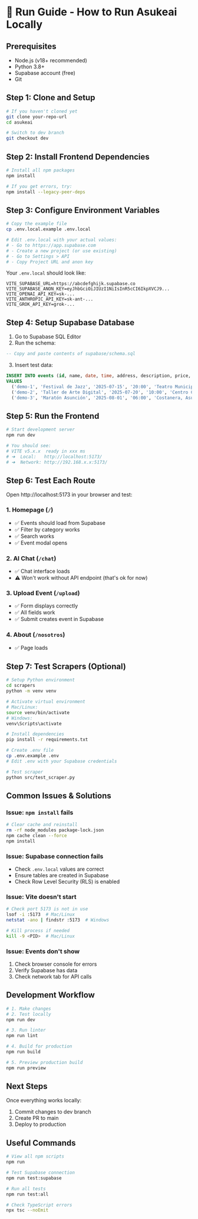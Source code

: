 # 🏃 Run Guide - How to Run Asukeai Locally

## Prerequisites
- Node.js (v18+ recommended)
- Python 3.8+
- Supabase account (free)
- Git

## Step 1: Clone and Setup

```bash
# If you haven't cloned yet
git clone your-repo-url
cd asukeai

# Switch to dev branch
git checkout dev
```

## Step 2: Install Frontend Dependencies

```bash
# Install all npm packages
npm install

# If you get errors, try:
npm install --legacy-peer-deps
```

## Step 3: Configure Environment Variables

```bash
# Copy the example file
cp .env.local.example .env.local

# Edit .env.local with your actual values:
# - Go to https://app.supabase.com
# - Create a new project (or use existing)
# - Go to Settings > API
# - Copy Project URL and anon key
```

Your `.env.local` should look like:
```
VITE_SUPABASE_URL=https://abcdefghijk.supabase.co
VITE_SUPABASE_ANON_KEY=eyJhbGciOiJIUzI1NiIsInR5cCI6IkpXVCJ9...
VITE_OPENAI_API_KEY=sk-...
VITE_ANTHROPIC_API_KEY=sk-ant-...
VITE_GROK_API_KEY=grok-...
```

## Step 4: Setup Supabase Database

1. Go to Supabase SQL Editor
2. Run the schema:

```sql
-- Copy and paste contents of supabase/schema.sql
```

3. Insert test data:

```sql
INSERT INTO events (id, name, date, time, address, description, price, image, tag)
VALUES 
  ('demo-1', 'Festival de Jazz', '2025-07-15', '20:00', 'Teatro Municipal, Asunción', 'Una noche inolvidable de jazz', '75000', 'https://images.unsplash.com/photo-1493225457124-a3eb161ffa5f', 'Música'),
  ('demo-2', 'Taller de Arte Digital', '2025-07-20', '10:00', 'Centro Cultural, Asunción', 'Aprende las últimas técnicas', '45000', 'https://images.unsplash.com/photo-1561070791-2526d30994b5', 'Arte'),
  ('demo-3', 'Maratón Asunción', '2025-08-01', '06:00', 'Costanera, Asunción', '5K, 10K y 21K', '50000', 'https://images.unsplash.com/photo-1571008887538-b36bb32f4571', 'Deportes');
```

## Step 5: Run the Frontend

```bash
# Start development server
npm run dev

# You should see:
# VITE v5.x.x  ready in xxx ms
# ➜  Local:   http://localhost:5173/
# ➜  Network: http://192.168.x.x:5173/
```

## Step 6: Test Each Route

Open http://localhost:5173 in your browser and test:

### 1. **Homepage** (`/`)
- ✅ Events should load from Supabase
- ✅ Filter by category works
- ✅ Search works
- ✅ Event modal opens

### 2. **AI Chat** (`/chat`)
- ✅ Chat interface loads
- ⚠️ Won't work without API endpoint (that's ok for now)

### 3. **Upload Event** (`/upload`)
- ✅ Form displays correctly
- ✅ All fields work
- ✅ Submit creates event in Supabase

### 4. **About** (`/nosotros`)
- ✅ Page loads

## Step 7: Test Scrapers (Optional)

```bash
# Setup Python environment
cd scrapers
python -m venv venv

# Activate virtual environment
# Mac/Linux:
source venv/bin/activate
# Windows:
venv\Scripts\activate

# Install dependencies
pip install -r requirements.txt

# Create .env file
cp .env.example .env
# Edit .env with your Supabase credentials

# Test scraper
python src/test_scraper.py
```

## Common Issues & Solutions

### Issue: `npm install` fails
```bash
# Clear cache and reinstall
rm -rf node_modules package-lock.json
npm cache clean --force
npm install
```

### Issue: Supabase connection fails
- Check `.env.local` values are correct
- Ensure tables are created in Supabase
- Check Row Level Security (RLS) is enabled

### Issue: Vite doesn't start
```bash
# Check port 5173 is not in use
lsof -i :5173  # Mac/Linux
netstat -ano | findstr :5173  # Windows

# Kill process if needed
kill -9 <PID>  # Mac/Linux
```

### Issue: Events don't show
1. Check browser console for errors
2. Verify Supabase has data
3. Check network tab for API calls

## Development Workflow

```bash
# 1. Make changes
# 2. Test locally
npm run dev

# 3. Run linter
npm run lint

# 4. Build for production
npm run build

# 5. Preview production build
npm run preview
```

## Next Steps

Once everything works locally:
1. Commit changes to dev branch
2. Create PR to main
3. Deploy to production

## Useful Commands

```bash
# View all npm scripts
npm run

# Test Supabase connection
npm run test:supabase

# Run all tests
npm run test:all

# Check TypeScript errors
npx tsc --noEmit
```